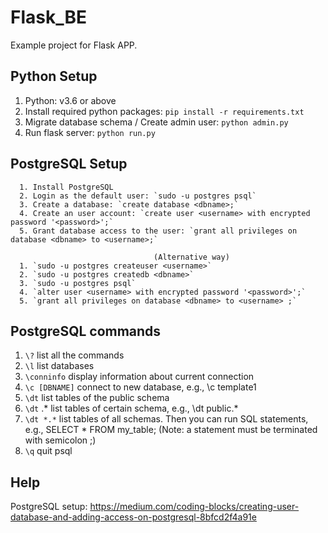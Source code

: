 # Flask_BE
Example project for Flask APP.


Python Setup
------------
1. Python: v3.6 or above
2. Install required python packages: `pip install -r requirements.txt`
3. Migrate database schema / Create admin user: `python admin.py`
4. Run flask server: `python run.py`


PostgreSQL Setup
----------------
      1. Install PostgreSQL
      2. Login as the default user: `sudo -u postgres psql`
      3. Create a database: `create database <dbname>;`
      4. Create an user account: `create user <username> with encrypted password '<password>';`
      5. Grant database access to the user: `grant all privileges on database <dbname> to <username>;`

                                    (Alternative way)
      1. `sudo -u postgres createuser <username>`
      2. `sudo -u postgres createdb <dbname>`
      3. `sudo -u postgres psql`
      4. `alter user <username> with encrypted password '<password>';`
      5. `grant all privileges on database <dbname> to <username> ;`


PostgreSQL commands
-------------------
1. `\?` list all the commands
2. `\l` list databases
3. `\conninfo` display information about current connection
4. `\c [DBNAME]` connect to new database, e.g., \c template1
5. `\dt` list tables of the public schema
6. `\dt` <schema-name>.* list tables of certain schema, e.g., \dt public.*
7. `\dt *.*` list tables of all schemas. Then you can run SQL statements, e.g., SELECT * FROM my_table;
(Note: a statement must be terminated with semicolon ;)
8. `\q` quit psql


Help
-----
PostgreSQL setup: https://medium.com/coding-blocks/creating-user-database-and-adding-access-on-postgresql-8bfcd2f4a91e
